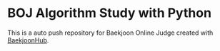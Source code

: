 # BOJ Algorithm Study with Python

This is a auto push repository for Baekjoon Online Judge created with [BaekjoonHub](https://github.com/BaekjoonHub/BaekjoonHub).
